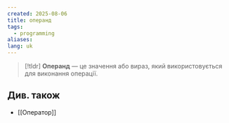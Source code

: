 ```yaml
---
created: 2025-08-06
title: операнд
tags:
  - programming
aliases: 
lang: uk
---
```


> [!tldr]
> **Операнд** — це значення або вираз, який використовується для виконання операції.

## Див. також

- [[Оператор]]